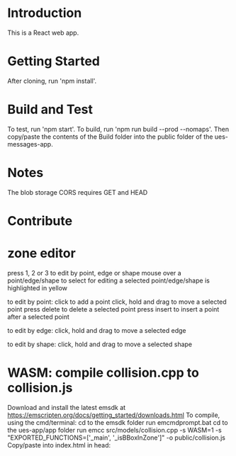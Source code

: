 # Introduction 
This is a React web app.

# Getting Started
After cloning, run 'npm install'.

# Build and Test
To test, run 'npm start'.
To build, run 'npm run build --prod --nomaps'.  Then copy/paste the contents of the Build folder into the public folder of the ues-messages-app.

# Notes
The blob storage CORS requires GET and HEAD

# Contribute

# zone editor
press 1, 2 or 3 to edit by point, edge or shape
mouse over a point/edge/shape to select for editing
a selected point/edge/shape is highlighted in yellow

to edit by point:
click to add a point
click, hold and drag to move a selected point
press delete to delete a selected point
press insert to insert a point after a selected point

to edit by edge:
click, hold and drag to move a selected edge

to edit by shape:
click, hold and drag to move a selected shape

# WASM: compile collision.cpp to collision.js
Download and install the latest emsdk at https://emscripten.org/docs/getting_started/downloads.html
To compile, using the cmd/terminal:
    cd to the emsdk folder
    run emcmdprompt.bat
    cd to the ues-app/app folder
    run emcc src/models/collision.cpp -s WASM=1 -s "EXPORTED_FUNCTIONS=['_main', '_isBBoxInZone']" -o public/collision.js
Copy/paste into index.html in head:
    <script async type="text/javascript" src="collision.js"></script>
    <script>
        window.Module = Module;
    </script>
